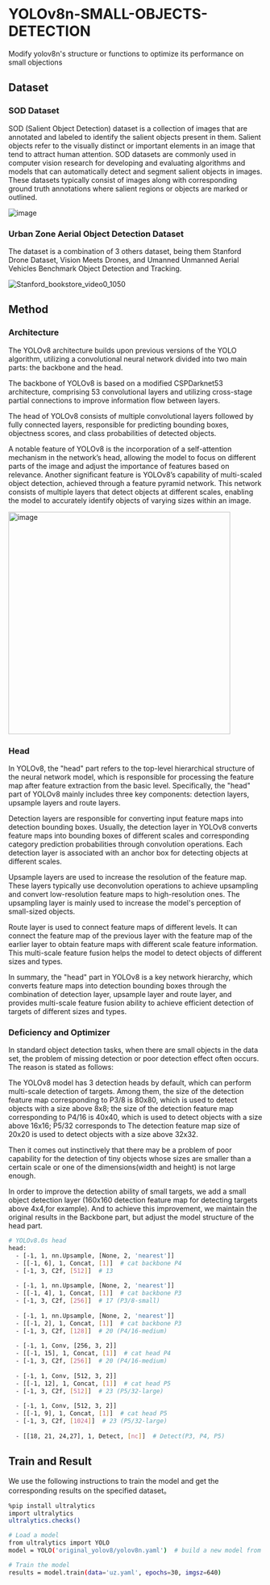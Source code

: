 # YOLOv8n-SMALL-OBJECTS-DETECTION
Modify yolov8n's structure or functions to optimize its performance on small objections

## Dataset

### SOD Dataset
SOD (Salient Object Detection) dataset is a collection of images that are annotated and labeled to identify the salient objects present in them. Salient objects refer to the visually distinct or important elements in an image that tend to attract human attention. SOD datasets are commonly used in computer vision research for developing and evaluating algorithms and models that can automatically detect and segment salient objects in images. These datasets typically consist of images along with corresponding ground truth annotations where salient regions or objects are marked or outlined.

![image](https://github.com/zhuty2001/YOLOv8n-SMALL-OBJECTS-DETECTION/assets/68087747/30931aba-b36b-4668-8bc5-8b7b569f0302)

### Urban Zone Aerial Object Detection Dataset
The dataset is a combination of 3 others dataset, being them Stanford Drone Dataset, Vision Meets Drones, and Umanned Unmanned Aerial Vehicles Benchmark Object Detection and Tracking.

![Stanford_bookstore_video0_1050](https://github.com/zhuty2001/YOLOv8n-SMALL-OBJECTS-DETECTION/assets/68087747/83948415-2eb6-468e-94df-9c9a514165d8)

## Method
### Architecture

  The YOLOv8 architecture builds upon previous versions of the YOLO algorithm, utilizing a convolutional neural network divided into two main parts: the backbone and the head. 
  
  The backbone of YOLOv8 is based on a modified CSPDarknet53 architecture, comprising 53 convolutional layers and utilizing cross-stage partial connections to improve information flow between layers. 
  
  The head of YOLOv8 consists of multiple convolutional layers followed by fully connected layers, responsible for predicting bounding boxes, objectness scores, and class probabilities of detected objects. 
  
  A notable feature of YOLOv8 is the incorporation of a self-attention mechanism in the network’s head, allowing the model to focus on different parts of the image and adjust the importance of features based on relevance. Another significant feature is YOLOv8’s capability of multi-scaled object detection, achieved through a feature pyramid network. This network consists of multiple layers that detect objects at different scales, enabling the model to accurately identify objects of varying sizes within an image.

<img width="440" alt="image" src="https://github.com/zhuty2001/YOLOv8n-SMALL-OBJECTS-DETECTION/assets/68087747/ca62048c-01ac-46e9-a3c8-93ef64975844">

### Head

  In YOLOv8, the "head" part refers to the top-level hierarchical structure of the neural network model, which is responsible for processing the feature map after feature extraction from the basic level. Specifically, the "head" part of YOLOv8 mainly includes three key components: detection layers, upsample layers and route layers.
  
  Detection layers are responsible for converting input feature maps into detection bounding boxes. Usually, the detection layer in YOLOv8 converts feature maps into bounding boxes of different scales and corresponding category prediction probabilities through convolution operations. Each detection layer is associated with an anchor box for detecting objects at different scales.
  
  Upsample layers are used to increase the resolution of the feature map. These layers typically use deconvolution operations to achieve upsampling and convert low-resolution feature maps to high-resolution ones. The upsampling layer is mainly used to increase the model's perception of small-sized objects.
  
  Route layer is used to connect feature maps of different levels. It can connect the feature map of the previous layer with the feature map of the earlier layer to obtain feature maps with different scale feature information. This multi-scale feature fusion helps the model to detect objects of different sizes and types.
  
  In summary, the "head" part in YOLOv8 is a key network hierarchy, which converts feature maps into detection bounding boxes through the combination of detection layer, upsample layer and route layer, and provides multi-scale feature fusion ability to achieve efficient detection of targets of different sizes and types.

### Deficiency and Optimizer
  In standard object detection tasks, when there are small objects in the data set, the problem of missing detection or poor detection effect often occurs. The reason is stated as follows:
  
  The YOLOv8 model has 3 detection heads by default, which can perform multi-scale detection of targets. Among them, the size of the detection feature map corresponding to P3/8 is 80x80, which is used to detect objects with a size above 8x8; the size of the detection feature map corresponding to P4/16 is 40x40, which is used to detect objects with a size above 16x16; P5/32 corresponds to The detection feature map size of 20x20 is used to detect objects with a size above 32x32.

  Then it comes out instinctively that there may be a problem of poor capability for the detection of tiny objects whose sizes are smaller than a certain scale or one of the dimensions(width and height) is not large enough.
  
  In order to improve the detection ability of small targets, we add a small object detection layer (160x160 detection feature map for detecting targets above 4x4,for example). And to achieve this improvement, we maintain the original results in the Backbone part, but adjust the model structure of the head part.
  
```bash
# YOLOv8.0s head
head:
  - [-1, 1, nn.Upsample, [None, 2, 'nearest']]
  - [[-1, 6], 1, Concat, [1]]  # cat backbone P4
  - [-1, 3, C2f, [512]]  # 13
 
  - [-1, 1, nn.Upsample, [None, 2, 'nearest']]
  - [[-1, 4], 1, Concat, [1]]  # cat backbone P3
  - [-1, 3, C2f, [256]]  # 17 (P3/8-small)
 
  - [-1, 1, nn.Upsample, [None, 2, 'nearest']]
  - [[-1, 2], 1, Concat, [1]]  # cat backbone P3
  - [-1, 3, C2f, [128]]  # 20 (P4/16-medium)
 
  - [-1, 1, Conv, [256, 3, 2]]
  - [[-1, 15], 1, Concat, [1]]  # cat head P4
  - [-1, 3, C2f, [256]]  # 20 (P4/16-medium)
 
  - [-1, 1, Conv, [512, 3, 2]]
  - [[-1, 12], 1, Concat, [1]]  # cat head P5
  - [-1, 3, C2f, [512]]  # 23 (P5/32-large)
 
  - [-1, 1, Conv, [512, 3, 2]]
  - [[-1, 9], 1, Concat, [1]]  # cat head P5
  - [-1, 3, C2f, [1024]]  # 23 (P5/32-large)
 
  - [[18, 21, 24,27], 1, Detect, [nc]]  # Detect(P3, P4, P5)
```

## Train and Result

We use the following instructions to train the model and get the corresponding results on the specified dataset。

```bash
%pip install ultralytics
import ultralytics
ultralytics.checks()
```

```bash
# Load a model
from ultralytics import YOLO
model = YOLO('original_yolov8/yolov8n.yaml')  # build a new model from YAML

# Train the model
results = model.train(data='uz.yaml', epochs=30, imgsz=640)
```

